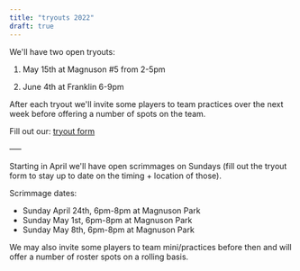 ```yaml
---
title: "tryouts 2022"
draft: true
---
```


We'll have two open tryouts:

1. May 15th at Magnuson #5 from 2-5pm

2. June 4th at Franklin 6-9pm

After each tryout we'll invite some players to team practices over the next
week before offering a number of spots on the team.

Fill out our: [tryout form](https://forms.gle/MyZAvp25PPsvSR6S6)

–––

Starting in April we'll have open scrimmages on Sundays (fill out the
tryout form to stay up to date on the timing + location of those).

Scrimmage dates:
- Sunday April 24th, 6pm-8pm at Magnuson Park
- Sunday May 1st, 6pm-8pm at Magnuson Park
- Sunday May 8th, 6pm-8pm at Magnuson Park

We may also invite some players to team mini/practices before then and will
offer a number of roster spots on a rolling basis.
